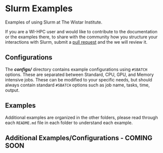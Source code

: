 # Slurm Examples

Examples of using Slurm at The Wistar Institute.

 If you are a WI-HPC user and would like to contribute to the documentation or the examples there, to share with the community how you structure your interactions with Slurm, submit a [pull request](https://github.com/TheWistarInstitute/slurm-examples/compare) and the we will review it.

## Configurations

The ***configs/*** directory contains example configurations using `#SBATCH` options. These are separated between Standard, CPU, GPU, and Memory intensive jobs. These can be modified to your specific needs, but should always contain standard `#SBATCH` options such as job name, tasks, time, output. 

## Examples

Additional examples are organized in the other folders, please read through each `README.md` file in each folder to understand each example.

## Additional Examples/Configurations - COMING SOON
